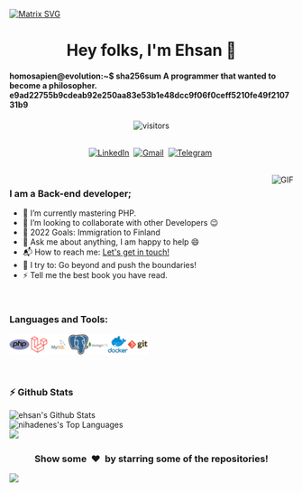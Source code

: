 [![Matrix SVG](http://25.media.tumblr.com/4b3b0287ca43ce1021340cd692f65f9f/tumblr_mj7iufgKNi1qghl49o1_500.gif)](https://t.me/philosopher_coder) 
<p>
  <h1 align="center"><b>Hey folks, I'm Ehsan 👋</b></h1>
</p>

<p>
  <h4 align="left"><b>
    homosapien@evolution:~$ </b>sha256sum
A programmer that wanted to become a philosopher.
    <br>
e9ad22755b9cdeab92e250aa83e53b1e48dcc9f06f0ceff5210fe49f210731b9
    </h4>
</p>
<p align="center">
    <img align="center" alt="visitors" src="https://profile-counter.glitch.me/ehsanamd/count.svg" />
</p>
<p align="center">
  
<br>
<a href="https://www.linkedin.com/in/ehsan-amd72"><img src="https://img.shields.io/badge/linkedin-%230077B5.svg?&style=for-the-badge&logo=linkedin&logoColor=white" alt="LinkedIn" /></a>&nbsp;
<a href="mailto:eahmadikian@gmail.com?subject=Hello, Ehsan"><img src="https://img.shields.io/badge/gmail-%23D14836.svg?&style=for-the-badge&logo=gmail&logoColor=white" alt="Gmail"/></a>&nbsp;
<a href="https://t.me/philosopher_coder"><img height="40" src="https://upload.wikimedia.org/wikipedia/commons/d/dd/Telegram_alternative_logo.svg" alt="Telegram" /></a>&nbsp;
</p>

<br>

<img align="right" height="270px" alt="GIF" src="https://thumbs.gfycat.com/DependableLimitedHedgehog-size_restricted.gif" />

### I am a Back-end developer;
- 🌱 I’m currently mastering PHP.
- 👯 I’m looking to collaborate with other Developers :wink:
- 🥅 2022 Goals: Immigration to Finland
- 💬 Ask me about anything, I am happy to help :smile:
- 📬 How to reach me: [Let's get in touch!][linkedin]
- 🧗 I try to: Go beyond and push the boundaries!
- ⚡ Tell me the best book you have read.

<br>

### Languages and Tools: 

<img align="left" alt="PHP" width="35px" src="https://raw.githubusercontent.com/github/explore/80688e429a7d4ef2fca1e82350fe8e3517d3494d/topics/php/php.png" />
<img align="left" alt="Laravel" width="35px" src="https://raw.githubusercontent.com/github/explore/80688e429a7d4ef2fca1e82350fe8e3517d3494d/topics/laravel/laravel.png" />
<img align="left" alt="MySQL" width="35px" src="https://raw.githubusercontent.com/github/explore/80688e429a7d4ef2fca1e82350fe8e3517d3494d/topics/mysql/mysql.png" />
<img align="left" alt="Postgresql" width="35px" src="https://raw.githubusercontent.com/github/explore/80688e429a7d4ef2fca1e82350fe8e3517d3494d/topics/postgresql/postgresql.png" />
<img align="left" alt="MongoDB" width="35px" src="https://raw.githubusercontent.com/github/explore/80688e429a7d4ef2fca1e82350fe8e3517d3494d/topics/mongodb/mongodb.png" />
<img align="left" alt="Docker" width="35px" src="https://raw.githubusercontent.com/github/explore/80688e429a7d4ef2fca1e82350fe8e3517d3494d/topics/docker/docker.png" />
<img align="left" alt="Git" width="35px" src="https://raw.githubusercontent.com/github/explore/80688e429a7d4ef2fca1e82350fe8e3517d3494d/topics/git/git.png" />

<br>
<br>
<br>
<br>


### :zap: Github Stats

  <img align="left" src="https://github-readme-stats.sumanth-talluri.vercel.app/api?username=ehsanamd&show_icons=true&title_color=fff&icon_color=79ff97&text_color=efefef&bg_color=24292e" alt="ehsan's Github Stats" width="60%">
  
<img src="https://github-readme-stats.vercel.app/api/top-langs/?username=ehsanamd&theme=tokyonight" width="37%" alt="nihadenes's Top Languages">


<br>
<a href="http://www.github.com/ehsanamd"><img src="https://github-readme-streak-stats.herokuapp.com/?user=ehsanamd&stroke=ffffff&background=1c1917&ring=0891b2&fire=0891b2&currStreakNum=ffffff&currStreakLabel=0891b2&sideNums=ffffff&sideLabels=ffffff&dates=ffffff&hide_border=true" /></a>
<br>

<div align="center">
<h3 align="center">Show some &nbsp;❤️&nbsp; by starring some of the repositories!</h3>
</div><img src="https://github.com/punitkmryh/punitkmryh/blob/master/wave.svg" />

[twitter]: https://twitter.com/ehsan_amd72
[linkedin]: https://www.linkedin.com/in/ehsan-amd72/

